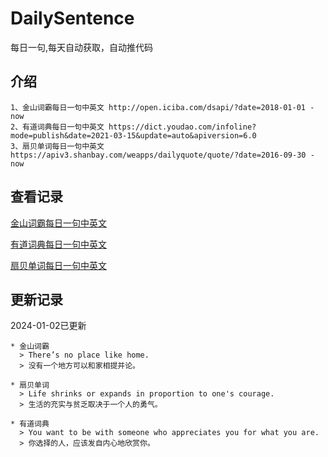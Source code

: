 # DailySentence

每日一句,每天自动获取，自动推代码

## 介绍

```
1、金山词霸每日一句中英文 http://open.iciba.com/dsapi/?date=2018-01-01 - now
2、有道词典每日一句中英文 https://dict.youdao.com/infoline?mode=publish&date=2021-03-15&update=auto&apiversion=6.0
3、扇贝单词每日一句中英文 https://apiv3.shanbay.com/weapps/dailyquote/quote/?date=2016-09-30 - now
```

## 查看记录

[金山词霸每日一句中英文](./data/iciba/)

[有道词典每日一句中英文](./data/youdao/)

[扇贝单词每日一句中英文](./data/shanbay/)

## 更新记录
2024-01-02已更新 
```
* 金山词霸
  > There’s no place like home.
  > 没有一个地方可以和家相提并论。

* 扇贝单词
  > Life shrinks or expands in proportion to one's courage.
  > 生活的充实与贫乏取决于一个人的勇气。

* 有道词典
  > You want to be with someone who appreciates you for what you are.
  > 你选择的人，应该发自内心地欣赏你。

```

